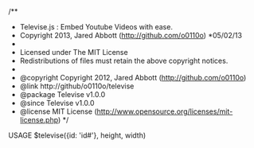 /**
 * Televise.js : Embed Youtube Videos with ease.
 * Copyright 2013, Jared Abbott (http://github.com/o0110o)
 *05/02/13
 *
 * Licensed under The MIT License
 * Redistributions of files must retain the above copyright notices.
 *
 * @copyright     Copyright 2012, Jared Abbott (http://github.com/o0110o)
 * @link          http://github/o0110o/televise
 * @package       Televise v1.0.0
 * @since         Televise v1.0.0
 * @license       MIT License (http://www.opensource.org/licenses/mit-license.php)
 */

USAGE
$televise({id: 'id#'}, height, width)